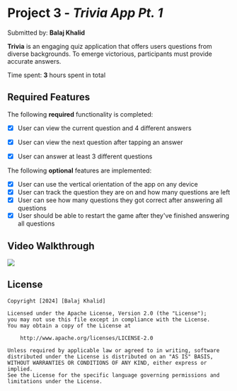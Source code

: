 # Project 3 - *Trivia App Pt. 1*

Submitted by: **Balaj Khalid**

**Trivia** is an engaging quiz application that offers users questions from diverse backgrounds. To emerge victorious, participants must provide accurate answers.

Time spent: **3** hours spent in total

## Required Features

The following **required** functionality is completed:

- [x] User can view the current question and 4 different answers
- [x] User can view the next question after tapping an answer
- [x] User can answer at least 3 different questions


The following **optional** features are implemented:

- [x] User can use the vertical orientation of the app on any device
- [x] User can track the question they are on and how many questions are left
- [x] User can see how many questions they got correct after answering all questions
- [x] User should be able to restart the game after they've finished answering all questions

## Video Walkthrough

<div>
    <a href="https://www.loom.com/share/e815adb322794a1c89128fbaba31f0f2">
    </a>
    <a href="https://www.loom.com/share/e815adb322794a1c89128fbaba31f0f2">
      <img style="max-width:300px;" src="https://cdn.loom.com/sessions/thumbnails/e815adb322794a1c89128fbaba31f0f2-with-play.gif">
    </a>
  </div>


## License

    Copyright [2024] [Balaj Khalid]

    Licensed under the Apache License, Version 2.0 (the "License");
    you may not use this file except in compliance with the License.
    You may obtain a copy of the License at

        http://www.apache.org/licenses/LICENSE-2.0

    Unless required by applicable law or agreed to in writing, software
    distributed under the License is distributed on an "AS IS" BASIS,
    WITHOUT WARRANTIES OR CONDITIONS OF ANY KIND, either express or implied.
    See the License for the specific language governing permissions and
    limitations under the License.
